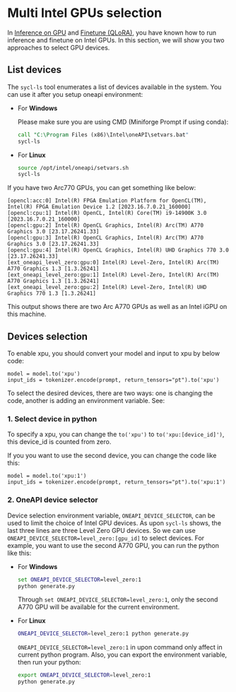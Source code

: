 # Multi Intel GPUs selection

In [Inference on GPU](inference_on_gpu.md) and [Finetune (QLoRA)](finetune.md), you have known how to run inference and finetune on Intel GPUs. In this section, we will show you two approaches to select GPU devices.

## List devices

The `sycl-ls` tool enumerates a list of devices available in the system. You can use it after you setup oneapi environment:

- For **Windows**

   Please make sure you are using CMD (Miniforge Prompt if using conda):

   ```cmd
   call "C:\Program Files (x86)\Intel\oneAPI\setvars.bat"
   sycl-ls
   ```

- For **Linux**
   ```bash
   source /opt/intel/oneapi/setvars.sh
   sycl-ls
   ```


If you have two Arc770 GPUs, you can get something like below:
```
[opencl:acc:0] Intel(R) FPGA Emulation Platform for OpenCL(TM), Intel(R) FPGA Emulation Device 1.2 [2023.16.7.0.21_160000]
[opencl:cpu:1] Intel(R) OpenCL, Intel(R) Core(TM) i9-14900K 3.0 [2023.16.7.0.21_160000]
[opencl:gpu:2] Intel(R) OpenCL Graphics, Intel(R) Arc(TM) A770 Graphics 3.0 [23.17.26241.33]
[opencl:gpu:3] Intel(R) OpenCL Graphics, Intel(R) Arc(TM) A770 Graphics 3.0 [23.17.26241.33]
[opencl:gpu:4] Intel(R) OpenCL Graphics, Intel(R) UHD Graphics 770 3.0 [23.17.26241.33]
[ext_oneapi_level_zero:gpu:0] Intel(R) Level-Zero, Intel(R) Arc(TM) A770 Graphics 1.3 [1.3.26241]
[ext_oneapi_level_zero:gpu:1] Intel(R) Level-Zero, Intel(R) Arc(TM) A770 Graphics 1.3 [1.3.26241]
[ext_oneapi_level_zero:gpu:2] Intel(R) Level-Zero, Intel(R) UHD Graphics 770 1.3 [1.3.26241]
```
This output shows there are two Arc A770 GPUs as well as an Intel iGPU on this machine.

## Devices selection
To enable xpu, you should convert your model and input to xpu by below code:
```
model = model.to('xpu')
input_ids = tokenizer.encode(prompt, return_tensors="pt").to('xpu')
```
To select the desired devices, there are two ways: one is changing the code, another is adding an environment variable. See:  

### 1. Select device in python
To specify a xpu, you can change the `to('xpu')` to `to('xpu:[device_id]')`, this device_id is counted from zero.

If you you want to use the second device, you can change the code like this: 
```
model = model.to('xpu:1')
input_ids = tokenizer.encode(prompt, return_tensors="pt").to('xpu:1')
```

### 2. OneAPI device selector
Device selection environment variable, `ONEAPI_DEVICE_SELECTOR`, can be used to limit the choice of Intel GPU devices. As upon `sycl-ls` shows, the last three lines are three Level Zero GPU devices. So we can use `ONEAPI_DEVICE_SELECTOR=level_zero:[gpu_id]` to select devices.
For example, you want to use the second A770 GPU, you can run the python like this:

- For **Windows**

   ```cmd
   set ONEAPI_DEVICE_SELECTOR=level_zero:1 
   python generate.py
   ```
   Through ``set ONEAPI_DEVICE_SELECTOR=level_zero:1``, only the second A770 GPU will be available for the current environment.

- For **Linux**

   ```bash
   ONEAPI_DEVICE_SELECTOR=level_zero:1 python generate.py
   ```

   ``ONEAPI_DEVICE_SELECTOR=level_zero:1`` in upon command only affect in current python program. Also, you can export the environment variable, then run your python:

   ```bash
   export ONEAPI_DEVICE_SELECTOR=level_zero:1
   python generate.py
   ```
